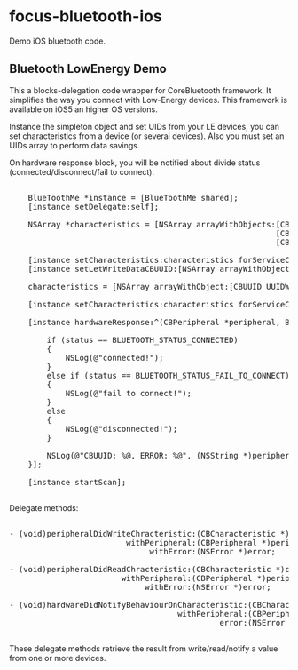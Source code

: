 focus-bluetooth-ios
===================

Demo iOS bluetooth code.

Bluetooth LowEnergy Demo
------------------------

This a blocks-delegation code wrapper for CoreBluetooth framework. It simplifies the way you connect with Low-Energy devices. This framework is available on iOS5 an higher OS versions.

Instance the simpleton object and set UIDs from your LE devices, you can set characteristics from a device (or several devices). Also you must set an UIDs array to perform data savings.


On hardware response block, you will be notified about divide status (connected/disconnect/fail to connect).

<pre>

    BlueToothMe *instance = [BlueToothMe shared];
    [instance setDelegate:self];
    
    NSArray *characteristics = [NSArray arrayWithObjects:[CBUUID UUIDWithString:@"2A1E"], 
                                                         [CBUUID UUIDWithString:@"2A1C"],
                                                         [CBUUID UUIDWithString:@"2A21"], nil];
    
    [instance setCharacteristics:characteristics forServiceCBUUID:@"1809"];
    [instance setLetWriteDataCBUUID:[NSArray arrayWithObject:@"1809"]];
    
    characteristics = [NSArray arrayWithObject:[CBUUID UUIDWithString:@"2A29"]];
                       
    [instance setCharacteristics:characteristics forServiceCBUUID:@"180A"];
    
    [instance hardwareResponse:^(CBPeripheral *peripheral, BLUETOOTH_STATUS status, NSError *error) {
        
        if (status == BLUETOOTH_STATUS_CONNECTED)
        {
            NSLog(@"connected!");
        }
        else if (status == BLUETOOTH_STATUS_FAIL_TO_CONNECT)
        {
            NSLog(@"fail to connect!");
        }
        else
        {
            NSLog(@"disconnected!");
        }
        
        NSLog(@"CBUUID: %@, ERROR: %@", (NSString *)peripheral.UUID, error.localizedDescription);
    }];
    
    [instance startScan];

</pre>

Delegate methods:

<pre>

- (void)peripheralDidWriteChracteristic:(CBCharacteristic *)characteristic 
                         withPeripheral:(CBPeripheral *)peripheral 
                              withError:(NSError *)error;

- (void)peripheralDidReadChracteristic:(CBCharacteristic *)characteristic 
                        withPeripheral:(CBPeripheral *)peripheral 
                             withError:(NSError *)error;

- (void)hardwareDidNotifyBehaviourOnCharacteristic:(CBCharacteristic *)characteristic
                                    withPeripheral:(CBPeripheral *)peripheral
                                             error:(NSError *)error;

</pre>

These delegate methods retrieve the result from write/read/notify a value from one or more devices.

